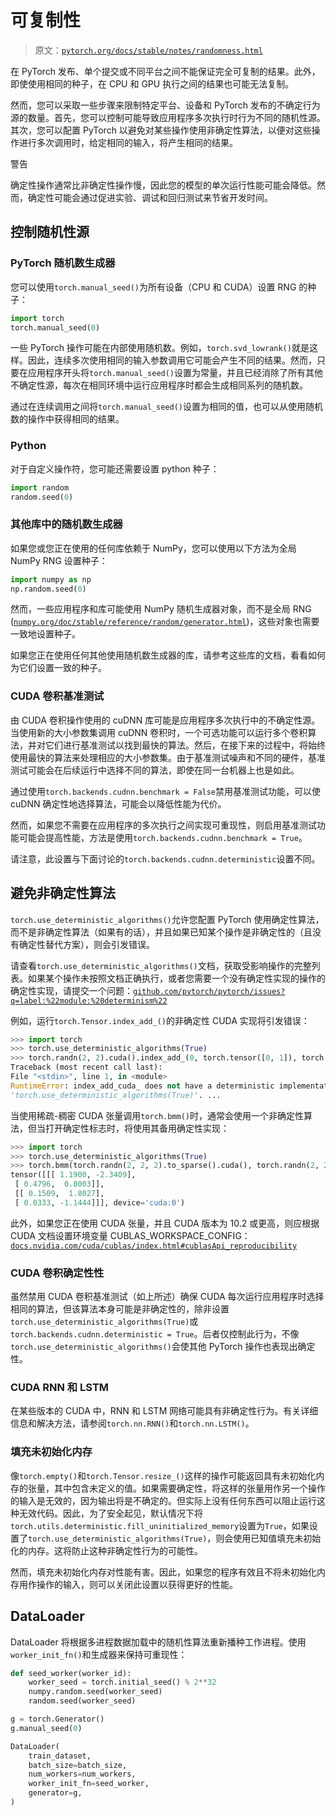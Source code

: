 # 可复制性

> 原文：[`pytorch.org/docs/stable/notes/randomness.html`](https://pytorch.org/docs/stable/notes/randomness.html)

在 PyTorch 发布、单个提交或不同平台之间不能保证完全可复制的结果。此外，即使使用相同的种子，在 CPU 和 GPU 执行之间的结果也可能无法复制。

然而，您可以采取一些步骤来限制特定平台、设备和 PyTorch 发布的不确定行为源的数量。首先，您可以控制可能导致应用程序多次执行时行为不同的随机性源。其次，您可以配置 PyTorch 以避免对某些操作使用非确定性算法，以便对这些操作进行多次调用时，给定相同的输入，将产生相同的结果。

警告

确定性操作通常比非确定性操作慢，因此您的模型的单次运行性能可能会降低。然而，确定性可能会通过促进实验、调试和回归测试来节省开发时间。

## 控制随机性源[](#controlling-sources-of-randomness "Permalink to this heading")

### PyTorch 随机数生成器[](#pytorch-random-number-generator "Permalink to this heading")

您可以使用`torch.manual_seed()`为所有设备（CPU 和 CUDA）设置 RNG 的种子：

```py
import torch
torch.manual_seed(0) 
```

一些 PyTorch 操作可能在内部使用随机数。例如，`torch.svd_lowrank()`就是这样。因此，连续多次使用相同的输入参数调用它可能会产生不同的结果。然而，只要在应用程序开头将`torch.manual_seed()`设置为常量，并且已经消除了所有其他不确定性源，每次在相同环境中运行应用程序时都会生成相同系列的随机数。

通过在连续调用之间将`torch.manual_seed()`设置为相同的值，也可以从使用随机数的操作中获得相同的结果。

### Python

对于自定义操作符，您可能还需要设置 python 种子：

```py
import random
random.seed(0) 
```

### 其他库中的随机数生成器[](#random-number-generators-in-other-libraries "Permalink to this heading")

如果您或您正在使用的任何库依赖于 NumPy，您可以使用以下方法为全局 NumPy RNG 设置种子：

```py
import numpy as np
np.random.seed(0) 
```

然而，一些应用程序和库可能使用 NumPy 随机生成器对象，而不是全局 RNG ([`numpy.org/doc/stable/reference/random/generator.html`](https://numpy.org/doc/stable/reference/random/generator.html))，这些对象也需要一致地设置种子。

如果您正在使用任何其他使用随机数生成器的库，请参考这些库的文档，看看如何为它们设置一致的种子。

### CUDA 卷积基准测试[](#cuda-convolution-benchmarking "Permalink to this heading")

由 CUDA 卷积操作使用的 cuDNN 库可能是应用程序多次执行中的不确定性源。当使用新的大小参数集调用 cuDNN 卷积时，一个可选功能可以运行多个卷积算法，并对它们进行基准测试以找到最快的算法。然后，在接下来的过程中，将始终使用最快的算法来处理相应的大小参数集。由于基准测试噪声和不同的硬件，基准测试可能会在后续运行中选择不同的算法，即使在同一台机器上也是如此。

通过使用`torch.backends.cudnn.benchmark = False`禁用基准测试功能，可以使 cuDNN 确定性地选择算法，可能会以降低性能为代价。

然而，如果您不需要在应用程序的多次执行之间实现可重现性，则启用基准测试功能可能会提高性能，方法是使用`torch.backends.cudnn.benchmark = True`。

请注意，此设置与下面讨论的`torch.backends.cudnn.deterministic`设置不同。

## 避免非确定性算法[](#avoiding-nondeterministic-algorithms "跳转到此标题")

`torch.use_deterministic_algorithms()`允许您配置 PyTorch 使用确定性算法，而不是非确定性算法（如果有的话），并且如果已知某个操作是非确定性的（且没有确定性替代方案），则会引发错误。

请查看`torch.use_deterministic_algorithms()`文档，获取受影响操作的完整列表。如果某个操作未按照文档正确执行，或者您需要一个没有确定性实现的操作的确定性实现，请提交一个问题：[`github.com/pytorch/pytorch/issues?q=label:%22module:%20determinism%22`](https://github.com/pytorch/pytorch/issues?q=label:%22module:%20determinism%22)

例如，运行`torch.Tensor.index_add_()`的非确定性 CUDA 实现将引发错误：

```py
>>> import torch
>>> torch.use_deterministic_algorithms(True)
>>> torch.randn(2, 2).cuda().index_add_(0, torch.tensor([0, 1]), torch.randn(2, 2))
Traceback (most recent call last):
File "<stdin>", line 1, in <module>
RuntimeError: index_add_cuda_ does not have a deterministic implementation, but you set
'torch.use_deterministic_algorithms(True)'. ... 
```

当使用稀疏-稠密 CUDA 张量调用`torch.bmm()`时，通常会使用一个非确定性算法，但当打开确定性标志时，将使用其备用确定性实现：

```py
>>> import torch
>>> torch.use_deterministic_algorithms(True)
>>> torch.bmm(torch.randn(2, 2, 2).to_sparse().cuda(), torch.randn(2, 2, 2).cuda())
tensor([[[ 1.1900, -2.3409],
 [ 0.4796,  0.8003]],
 [[ 0.1509,  1.8027],
 [ 0.0333, -1.1444]]], device='cuda:0') 
```

此外，如果您正在使用 CUDA 张量，并且 CUDA 版本为 10.2 或更高，则应根据 CUDA 文档设置环境变量 CUBLAS_WORKSPACE_CONFIG：[`docs.nvidia.com/cuda/cublas/index.html#cublasApi_reproducibility`](https://docs.nvidia.com/cuda/cublas/index.html#cublasApi_reproducibility)

### CUDA 卷积确定性性[](#cuda-convolution-determinism "跳转到此标题")

虽然禁用 CUDA 卷积基准测试（如上所述）确保 CUDA 每次运行应用程序时选择相同的算法，但该算法本身可能是非确定性的，除非设置`torch.use_deterministic_algorithms(True)`或`torch.backends.cudnn.deterministic = True`。后者仅控制此行为，不像`torch.use_deterministic_algorithms()`会使其他 PyTorch 操作也表现出确定性。

### CUDA RNN 和 LSTM

在某些版本的 CUDA 中，RNN 和 LSTM 网络可能具有非确定性行为。有关详细信息和解决方法，请参阅`torch.nn.RNN()`和`torch.nn.LSTM()`。

### 填充未初始化内存[](#filling-uninitialized-memory "跳转到此标题")

像`torch.empty()`和`torch.Tensor.resize_()`这样的操作可能返回具有未初始化内存的张量，其中包含未定义的值。如果需要确定性，将这样的张量用作另一个操作的输入是无效的，因为输出将是不确定的。但实际上没有任何东西可以阻止运行这种无效代码。因此，为了安全起见，默认情况下将`torch.utils.deterministic.fill_uninitialized_memory`设置为`True`，如果设置了`torch.use_deterministic_algorithms(True)`，则会使用已知值填充未初始化的内存。这将防止这种非确定性行为的可能性。

然而，填充未初始化内存对性能有害。因此，如果您的程序有效且不将未初始化内存用作操作的输入，则可以关闭此设置以获得更好的性能。

## DataLoader

DataLoader 将根据多进程数据加载中的随机性算法重新播种工作进程。使用`worker_init_fn()`和生成器来保持可重现性：

```py
def seed_worker(worker_id):
    worker_seed = torch.initial_seed() % 2**32
    numpy.random.seed(worker_seed)
    random.seed(worker_seed)

g = torch.Generator()
g.manual_seed(0)

DataLoader(
    train_dataset,
    batch_size=batch_size,
    num_workers=num_workers,
    worker_init_fn=seed_worker,
    generator=g,
) 
```
